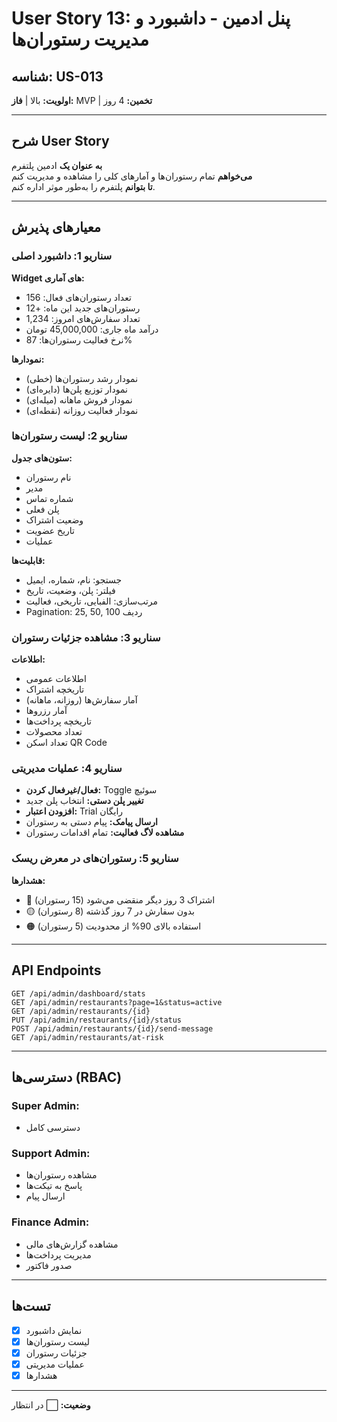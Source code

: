 # User Story 13: پنل ادمین - داشبورد و مدیریت رستوران‌ها

## شناسه: US-013
**اولویت:** بالا | **فاز:** MVP | **تخمین:** 4 روز

---

## شرح User Story

**به عنوان یک** ادمین پلتفرم  
**می‌خواهم** تمام رستوران‌ها و آمارهای کلی را مشاهده و مدیریت کنم  
**تا بتوانم** پلتفرم را به‌طور موثر اداره کنم.

---

## معیارهای پذیرش

### سناریو 1: داشبورد اصلی
**Widget های آماری:**
- تعداد رستوران‌های فعال: 156
- رستوران‌های جدید این ماه: +12
- تعداد سفارش‌های امروز: 1,234
- درآمد ماه جاری: 45,000,000 تومان
- نرخ فعالیت رستوران‌ها: 87%

**نمودارها:**
- نمودار رشد رستوران‌ها (خطی)
- نمودار توزیع پلن‌ها (دایره‌ای)
- نمودار فروش ماهانه (میله‌ای)
- نمودار فعالیت روزانه (نقطه‌ای)

### سناریو 2: لیست رستوران‌ها
**ستون‌های جدول:**
- نام رستوران
- مدیر
- شماره تماس
- پلن فعلی
- وضعیت اشتراک
- تاریخ عضویت
- عملیات

**قابلیت‌ها:**
- جستجو: نام، شماره، ایمیل
- فیلتر: پلن، وضعیت، تاریخ
- مرتب‌سازی: الفبایی، تاریخی، فعالیت
- Pagination: 25, 50, 100 ردیف

### سناریو 3: مشاهده جزئیات رستوران
**اطلاعات:**
- اطلاعات عمومی
- تاریخچه اشتراک
- آمار سفارش‌ها (روزانه، ماهانه)
- آمار رزروها
- تاریخچه پرداخت‌ها
- تعداد محصولات
- تعداد اسکن QR Code

### سناریو 4: عملیات مدیریتی
- **فعال/غیرفعال کردن:** Toggle سوئیچ
- **تغییر پلن دستی:** انتخاب پلن جدید
- **افزودن اعتبار:** Trial رایگان
- **ارسال پیامک:** پیام دستی به رستوران
- **مشاهده لاگ فعالیت:** تمام اقدامات رستوران

### سناریو 5: رستوران‌های در معرض ریسک
**هشدارها:**
- 🔴 اشتراک 3 روز دیگر منقضی می‌شود (15 رستوران)
- 🟡 بدون سفارش در 7 روز گذشته (8 رستوران)
- 🟠 استفاده بالای 90% از محدودیت (5 رستوران)

---

## API Endpoints

```
GET /api/admin/dashboard/stats
GET /api/admin/restaurants?page=1&status=active
GET /api/admin/restaurants/{id}
PUT /api/admin/restaurants/{id}/status
POST /api/admin/restaurants/{id}/send-message
GET /api/admin/restaurants/at-risk
```

---

## دسترسی‌ها (RBAC)

### Super Admin:
- دسترسی کامل

### Support Admin:
- مشاهده رستوران‌ها
- پاسخ به تیکت‌ها
- ارسال پیام

### Finance Admin:
- مشاهده گزارش‌های مالی
- مدیریت پرداخت‌ها
- صدور فاکتور

---

## تست‌ها
- [x] نمایش داشبورد
- [x] لیست رستوران‌ها
- [x] جزئیات رستوران
- [x] عملیات مدیریتی
- [x] هشدارها

---

**وضعیت:** ⬜ در انتظار
